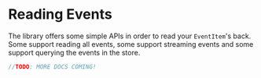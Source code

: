 # Reading Events

The library offers some simple APIs in order to read your `EventItem`'s back. Some support reading all events, some support streaming events and some support querying the events in the store.

```csharp
//TODO: MORE DOCS COMING!
```